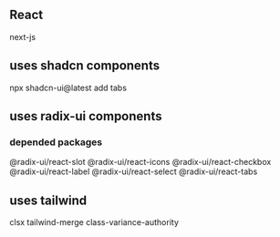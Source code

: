 ## React

next-js

## uses shadcn components

npx shadcn-ui@latest add tabs

## uses radix-ui components

### depended packages

@radix-ui/react-slot
@radix-ui/react-icons
@radix-ui/react-checkbox
@radix-ui/react-label
@radix-ui/react-select
@radix-ui/react-tabs

## uses tailwind

clsx
tailwind-merge
class-variance-authority
